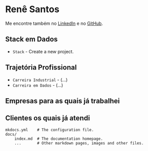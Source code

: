 # Renê Santos

Me encontre também no [LinkedIn](https://www.linkedin.com/in/renesantospro/) e no [GitHub](https://github.com/renesantospro/).


## Stack em Dados

* `Stack` - Create a new project.


## Trajetória Profissional

* `Carreira Industrial` - (...)
* `Carreira em Dados` - (...)


## Empresas para as quais já trabalhei


## Clientes os quais já atendi

    mkdocs.yml    # The configuration file.
    docs/
        index.md  # The documentation homepage.
        ...       # Other markdown pages, images and other files.
